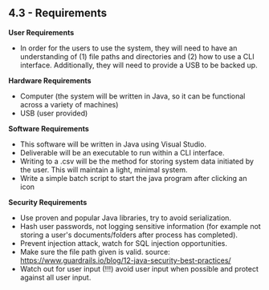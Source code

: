 ## 4.3 - Requirements

**User Requirements**
-   In order for the users to use the system, they will need to have an understanding of (1) file paths and directories and (2) how to use a CLI interface. Additionally, they will need to provide a USB to be backed up.

**Hardware Requirements**
- Computer (the system will be written in Java, so it can be functional across a variety of machines)
- USB (user provided)

**Software Requirements**
- This software will be written in Java using Visual Studio.
- Deliverable will be an executable to run within a CLI interface.
- Writing to a .csv will be the method for storing system data initiated by the user. This will maintain a light, minimal system.
- Write a simple batch script to start the java program after clicking an icon

**Security Requirements**
- Use proven and popular Java libraries, try to avoid serialization.
- Hash user passwords, not logging sensitive information (for example not storing a user's documents/folders after process has completed).
- Prevent injection attack, watch for SQL injection opportunities.
- Make sure the file path given is valid.
source: https://www.guardrails.io/blog/12-java-security-best-practices/
- Watch out for user input (!!!) avoid user input when possible and protect against all user input. 
